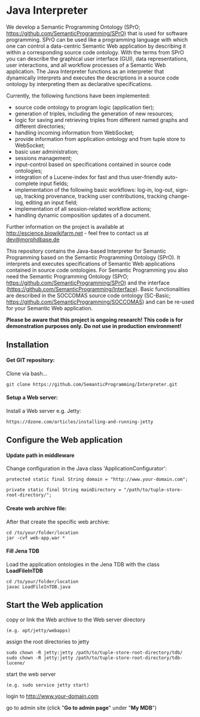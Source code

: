 
# Java Interpreter
We develop a Semantic Programming Ontology (SPrO; https://github.com/SemanticProgramming/SPrO) that is used for software programming. SPrO can be used like a programming language with which one can control a data-centric Semantic Web application by describing it within a corresponding source code ontology. With the terms from SPrO you can describe the graphical user interface (GUI), data representations, user interactions, and all workflow processes of a Semantic Web application. The Java Interpreter functions as an interpreter that dynamically interprets and executes the descriptions in a source code ontology by interpreting them as declarative specifications. 


Currently, the following functions have been implemented:
* source code ontology to program logic (application tier);
* generation of triples, including the generation of new resources;
* logic for saving and retrieving triples from different named graphs and different directories;
* handling incoming information from WebSocket;
* provide information from application ontology and from tuple store to WebSocket;
* basic user administration;
* sessions management;
* input-control based on specifications contained in source code ontologies;
* integration of a Lucene-index for fast and thus user-friendly auto-complete input fields;
* implementation of the following basic workflows: log-in, log-out, sign-up, tracking provenance, tracking user contributions, tracking change-log, editing an input field;
* implementation of all session-related workflow actions;
* handling dynamic composition updates of a document.




Further information on the project is available at http://escience.biowikifarm.net - feel free to contact us at 
dev@morphdbase.de

This repository contains the Java-based Interpreter for Semantic Programming based on the Semantic Programming Ontology (SPrO). It interprets and executes specifications of Semantic Web applications contained in source code ontologies. For Semantic Programming you also need the Semantic Programming Ontology (SPrO; https://github.com/SemanticProgramming/SPrO) and the interface (https://github.com/SemanticProgramming/Interface). Basic functionalities are described in the SOCCOMAS source code ontology (SC-Basic; https://github.com/SemanticProgramming/SOCCOMAS) and can be re-used for your Semantic Web application.

**Please be aware that this project is ongoing research! This code is for demonstration purposes only. Do not use
 in production environment!**
 


## Installation

#### Get GIT repository:
Clone via bash...

    git clone https://github.com/SemanticProgramming/Interpreter.git

#### Setup a Web server:
Install a Web server e.g. Jetty:

    https://dzone.com/articles/installing-and-running-jetty

## Configure the Web application

#### Update path in middleware
Change configuration in the Java class 'ApplicationConfigurator':

    protected static final String domain = "http://www.your-domain.com";

    private static final String mainDirectory = "/path/to/tuple-store-root-directory/";

#### Create web archive file:
After that create the specific web archive:

    cd /to/your/folder/location
    jar -cvf web-app.war *


#### Fill Jena TDB
Load the application ontologies in the Jena TDB with the class **LoadFileInTDB**

    cd /to/your/folder/location
    javac LoadFileInTDB.java


## Start the Web application

copy or link the Web archive to the Web server directory

    (e.g. opt/jetty/webapps)

assign the root directories to jetty

    sudo chown -R jetty:jetty /path/to/tuple-store-root-directory/tdb/
    sudo chown -R jetty:jetty /path/to/tuple-store-root-directory/tdb-lucene/

start the web server

    (e.g. sudo service jetty start)

login to http://www.your-domain.com

go to admin site (click "**Go to admin page**" under "**My MDB**")

